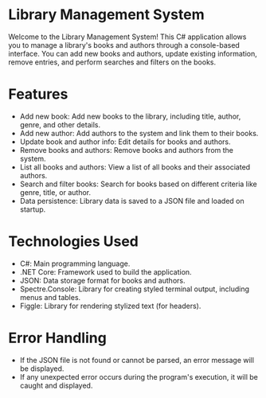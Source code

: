 # Library Management System

Welcome to the Library Management System! This C# application allows you to manage a library's books and authors through a console-based interface. You can add new books and authors, update existing information, remove entries, and perform searches and filters on the books.

# Features
- Add new book: Add new books to the library, including title, author, genre, and other details.
- Add new author: Add authors to the system and link them to their books.
- Update book and author info: Edit details for books and authors.
- Remove books and authors: Remove books and authors from the system.
- List all books and authors: View a list of all books and their associated authors.
- Search and filter books: Search for books based on different criteria like genre, title, or author.
- Data persistence: Library data is saved to a JSON file and loaded on startup.

# Technologies Used
- C#: Main programming language.
- .NET Core: Framework used to build the application.
- JSON: Data storage format for books and authors.
- Spectre.Console: Library for creating styled terminal output, including menus and tables.
- Figgle: Library for rendering stylized text (for headers).

# Error Handling
- If the JSON file is not found or cannot be parsed, an error message will be displayed.
- If any unexpected error occurs during the program's execution, it will be caught and displayed.
